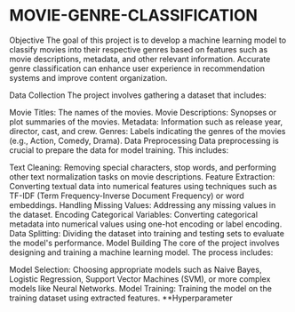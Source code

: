 # MOVIE-GENRE-CLASSIFICATION

Objective
The goal of this project is to develop a machine learning model to classify movies into their respective genres based on features such as movie descriptions, metadata, and other relevant information. Accurate genre classification can enhance user experience in recommendation systems and improve content organization.

Data Collection
The project involves gathering a dataset that includes:

Movie Titles: The names of the movies.
Movie Descriptions: Synopses or plot summaries of the movies.
Metadata: Information such as release year, director, cast, and crew.
Genres: Labels indicating the genres of the movies (e.g., Action, Comedy, Drama).
Data Preprocessing
Data preprocessing is crucial to prepare the data for model training. This includes:

Text Cleaning: Removing special characters, stop words, and performing other text normalization tasks on movie descriptions.
Feature Extraction: Converting textual data into numerical features using techniques such as TF-IDF (Term Frequency-Inverse Document Frequency) or word embeddings.
Handling Missing Values: Addressing any missing values in the dataset.
Encoding Categorical Variables: Converting categorical metadata into numerical values using one-hot encoding or label encoding.
Data Splitting: Dividing the dataset into training and testing sets to evaluate the model's performance.
Model Building
The core of the project involves designing and training a machine learning model. The process includes:

Model Selection: Choosing appropriate models such as Naive Bayes, Logistic Regression, Support Vector Machines (SVM), or more complex models like Neural Networks.
Model Training: Training the model on the training dataset using extracted features.
**Hyperparameter

